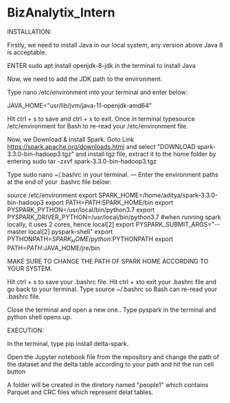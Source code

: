 # BizAnalytix_Intern

INSTALLATION:

Firstly, we need to install Java in our local system, any version above Java 8 is acceptable.

ENTER sudo apt install openjdk-8-jdk in the terminal to install Java

Now, we need to add the JDK path to the environment.

Type nano /etc/environment into your terminal and enter below:

JAVA_HOME="usr/lib/jvm/java-11-openjdk-amd64"

Hit ctrl + s to save and ctrl + x to exit.
Once in terminal typesource /etc/environment for Bash to re-read your /etc/environment file.

Now, we Download & install Spark.
Goto Link https://spark.apache.org/downloads.html and select "DOWNLOAD spark-3.3.0-bin-hadoop3.tgz" and install tgz file, extract it to the home folder by 
entering sudo tar -zxvf spark-3.3.0-bin-hadoop3.tgz

Type sudo nano ~/.bashrc in your terminal.
— Enter the environment paths at the end of your .bashrc file below:

source /etc/environment
export SPARK_HOME=/home/aditya/spark-3.3.0-bin-hadoop3
export PATH=$PATH:$SPARK_HOME/bin
export PYSPARK_PYTHON=/usr/local/bin/python3.7
export PYSPARK_DRIVER_PYTHON=/usr/local/bin/python3.7
#when running spark locally, it uses 2 cores, hence local[2]
export PYSPARK_SUBMIT_ARGS="--master local[2] pyspark-shell"
export PYTHONPATH=$SPARK_HOME/python:$PYTHONPATH
export PATH=$PATH:$JAVA_HOME/jre/bin

MAKE SURE TO CHANGE THE PATH OF SPARK HOME ACCORDING TO YOUR SYSTEM.

Hit ctrl + s to save your .bashrc file.
Hit ctrl + xto exit your .bashrc file and go back to your terminal.
Type source ~/.bashrc so Bash can re-read your .bashrc file.

Close the terminal and open a new one..
Type pyspark in the terminal and python shell opens up.

EXECUTION:

In the terminal, type pip install delta-spark.

Open the Jupyter notebook file from the repository and change the path of the dataset and the delta table according to your path and hit the run cell button

A folder will be created in the diretory named "people1" which contains Parquet and CRC files which represent delat tables.
